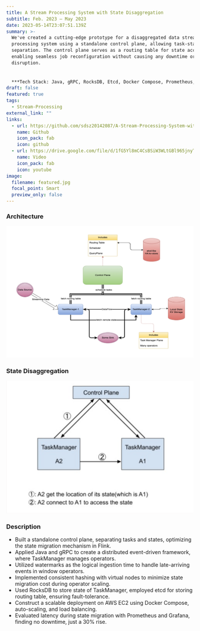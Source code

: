 ```yaml
---
title: A Stream Processing System with State Disaggregation
subtitle: Feb. 2023 – May 2023
date: 2023-05-14T23:07:51.139Z
summary: >-
  We've created a cutting-edge prototype for a disaggregated data stream
  processing system using a standalone control plane, allowing task-state
  separation. The control plane serves as a routing table for state access,
  enabling seamless job reconfiguration without causing any downtime or
  disruption.


  ***T﻿ech Stack: Java, gRPC, RocksDB, Etcd, Docker Compose, Prometheus, Grafana***
draft: false
featured: true
tags:
  - Stream-Processing
external_link: ""
links:
  - url: https://github.com/sdsz20142087/A-Stream-Processing-System-with-State-Disaggregation
    name: Github
    icon_pack: fab
    icon: github
  - url: https://drive.google.com/file/d/1fG5Yl8mC4CsBSiW3WLtGBl965jnyThJr/view
    name: Video
    icon_pack: fab
    icon: youtube
image:
  filename: featured.jpg
  focal_point: Smart
  preview_only: false
---
```

### A﻿rchitecture

![](stream_processing_system.png)

### S﻿tate Disaggregation

![](state_disaggregation.png)

### D﻿escription

* Built a standalone control plane, separating tasks and states, optimizing the state migration mechanism in Flink.
* Applied Java and gRPC to create a distributed event-driven framework, where TaskManager manages operators.
* Utilized watermarks as the logical ingestion time to handle late-arriving events in window operators.
* Implemented consistent hashing with virtual nodes to minimize state migration cost during operator scaling.
* Used RocksDB to store state of TaskManager, employed etcd for storing routing table, ensuring fault-tolerance.
* Construct a scalable deployment on AWS EC2 using Docker Compose, auto-scaling, and load balancing.
* Evaluated latency during state migration with Prometheus and Grafana, finding no downtime, just a 30% rise.
